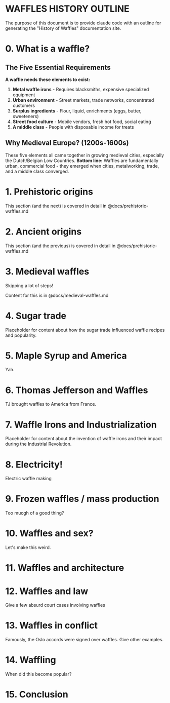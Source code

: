 # WAFFLES HISTORY OUTLINE
The purpose of this document is to provide claude code with an outline for generating
the "History of Waffles" documentation site.

# 0. What is a waffle?

## The Five Essential Requirements

**A waffle needs these elements to exist:**
1. **Metal waffle irons** - Requires blacksmiths, expensive specialized equipment
2. **Urban environment** - Street markets, trade networks, concentrated customers
3. **Surplus ingredients** - Flour, liquid, enrichments (eggs, butter, sweeteners)
4. **Street food culture** - Mobile vendors, fresh hot food, social eating
5. **A middle class** - People with disposable income for treats

## Why Medieval Europe? (1200s-1600s)
These five elements all came together in growing medieval cities, especially the Dutch/Belgian Low Countries.
**Bottom line:** Waffles are fundamentally urban, commercial food - they emerged when cities, metalworking, trade, and a middle class converged.


# 1. Prehistoric origins
This section (and the next) is covered in detail in @docs/prehistoric-waffles.md

# 2. Ancient origins
This section (and the previous) is covered in detail in @docs/prehistoric-waffles.md

# 3. Medieval waffles
Skipping a lot of steps!

Content for this is in @docs/medieval-waffles.md

# 4. Sugar trade
Placeholder for content about how the sugar trade influenced waffle recipes and popularity.

# 5. Maple Syrup and America
Yah.

# 6. Thomas Jefferson and Waffles
TJ brought waffles to America from France.

# 7. Waffle Irons and Industrialization
Placeholder for content about the invention of waffle irons and their impact during the Industrial Revolution.

# 8. Electricity!
Electric waffle making

# 9. Frozen waffles / mass production
Too mucgh of a good thing?

# 10. Waffles and sex?
Let's make this weird.

# 11. Waffles and architecture

# 12. Waffles and law
Give a few absurd court cases involving waffles


# 13. Waffles in conflict
Famously, the Oslo accords were signed over waffles. Give other examples.


# 14. Waffling
When did this become popular?

# 15. Conclusion
